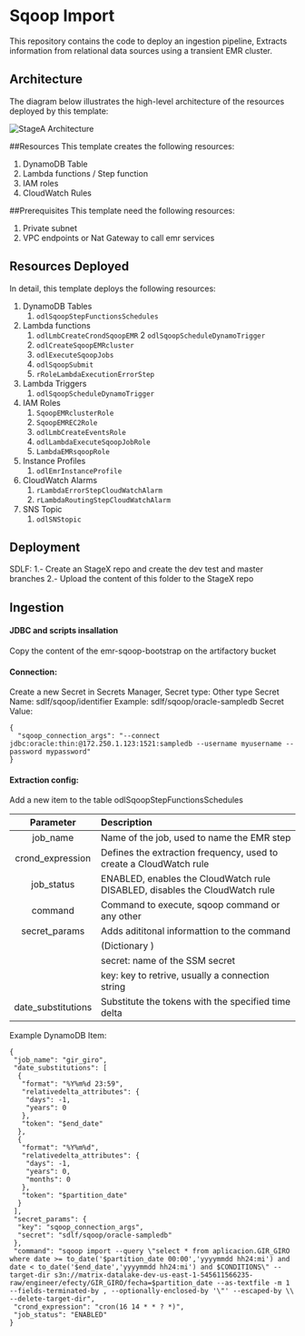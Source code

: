 # Sqoop Import
This repository contains the code to deploy an ingestion pipeline, 
Extracts information from relational data sources using a transient EMR cluster.


## Architecture
The diagram below illustrates the high-level architecture of the resources deployed by this template:

![StageA Architecture](docs/ArchitectureNoBAckground.png)

##Resources
This template creates the following resources:
1. DynamoDB Table
2. Lambda functions / Step function
3. IAM roles
4. CloudWatch Rules

##Prerequisites
This template need the following resources:
1. Private subnet
2. VPC endpoints or Nat Gateway to call emr services

## Resources Deployed
In detail, this template deploys the following resources:
1. DynamoDB Tables
   1. `odlSqoopStepFunctionsSchedules`
2. Lambda functions
   1. `odlLmbCreateCrondSqoopEMR`
   2  `odlSqoopScheduleDynamoTrigger`
   2. `odlCreateSqoopEMRcluster`
   3. `odlExecuteSqoopJobs`
   4. `odlSqoopSubmit`
   5. `rRoleLambdaExecutionErrorStep`
3. Lambda Triggers
   1.  `odlSqoopScheduleDynamoTrigger`
4. IAM Roles
   1. `SqoopEMRclusterRole`
   2. `SqoopEMREC2Role`
   4. `odlLmbCreateEventsRole`
   5. `odlLambdaExecuteSqoopJobRole`
   6. `LambdaEMRsqoopRole`
5. Instance Profiles
   1. `odlEmrInstanceProfile`
6. CloudWatch Alarms
   1. `rLambdaErrorStepCloudWatchAlarm`
   2. `rLambdaRoutingStepCloudWatchAlarm`
7. SNS Topic
   1. `odlSNStopic`


## Deployment
SDLF:
1.- Create an StageX repo and create the dev test and master branches
2.- Upload the content of this folder to the StageX repo


## Ingestion

#### JDBC and scripts insallation
Copy the content of the emr-sqoop-bootstrap on the artifactory bucket


#### Connection:
Create a new Secret in Secrets Manager,
Secret type: Other type
Secret Name: sdlf/sqoop/identifier
Example: sdlf/sqoop/oracle-sampledb
Secret Value:
```
{
  "sqoop_connection_args": "--connect jdbc:oracle:thin:@172.250.1.123:1521:sampledb --username myusername --password mypassword"
}
```

#### Extraction config:
Add a new item to the table odlSqoopStepFunctionsSchedules

| **Parameter**     | **Description**   |
| :-------------: |:-------------|
| job_name             | Name of the job, used to name the EMR step |
| crond_expression     | Defines the extraction frequency, used to create a CloudWatch rule |
| job_status     | ENABLED, enables the CloudWatch rule<br>DISABLED, disables the CloudWatch rule |
| command      | Command to execute, sqoop command or any other  
| secret_params | Adds adititonal informattion to the command  
| | (Dictionary )
|               |      secret: name of the SSM secret 
|               |      key: key to retrive, usually a connection string |
| date_substitutions | Substitute the tokens with the specified time delta     |




Example DynamoDB Item:
```
{
 "job_name": "gir_giro",
 "date_substitutions": [
  {
   "format": "%Y%m%d 23:59",
   "relativedelta_attributes": {
    "days": -1,
    "years": 0
   },
   "token": "$end_date"
  },
  {
   "format": "%Y%m%d",
   "relativedelta_attributes": {
    "days": -1,
    "years": 0,
    "months": 0
   },
   "token": "$partition_date"
  }
 ],
 "secret_params": {
  "key": "sqoop_connection_args",
  "secret": "sdlf/sqoop/oracle-sampledb"
 },
 "command": "sqoop import --query \"select * from aplicacion.GIR_GIRO where date >= to_date('$partition_date 00:00','yyyymmdd hh24:mi') and date < to_date('$end_date','yyyymmdd hh24:mi') and $CONDITIONS\" --target-dir s3n://matrix-datalake-dev-us-east-1-545611566235-raw/engineer/efecty/GIR_GIRO/fecha=$partition_date --as-textfile -m 1 --fields-terminated-by , --optionally-enclosed-by '\"' --escaped-by \\ --delete-target-dir",
 "crond_expression": "cron(16 14 * * ? *)",
 "job_status": "ENABLED"
}
```


